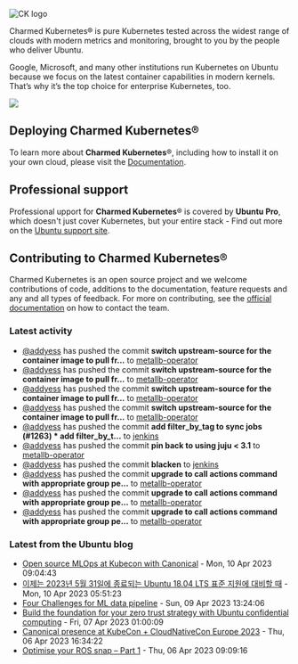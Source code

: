 ![CK logo](https://assets.ubuntu.com/v1/451d4cf4-Charmed+Kubernetes_RGB_onWhite_2022.svg)

Charmed Kubernetes® is pure Kubernetes tested across the widest range of clouds with modern metrics and monitoring, brought to you by the people who deliver Ubuntu.

Google, Microsoft, and many other institutions run Kubernetes on Ubuntu because we focus on the latest container capabilities in modern kernels. That’s why it’s the top choice for enterprise Kubernetes, too.

![](https://assets.ubuntu.com/v1/843c77b6-juju-at-a-glace.svg)

## Deploying Charmed Kubernetes®

To learn more about **Charmed Kubernetes**®, including how to install it on your own cloud, please visit the [Documentation][docs].

## Professional support

Professional upport for **Charmed Kubernetes**® is covered by **Ubuntu Pro**, which doesn't just cover Kubernetes, but your entire stack - Find out more on the [Ubuntu support site](https://ubuntu.com/support).

## Contributing to Charmed Kubernetes®

Charmed Kubernetes is an open source project and we welcome contributions of code, additions to the documentation, feature requests and any and all types of feedback. For more on contributing, see the [official documentation][get-in-touch] on how to contact the team.

<!-- LINKS -->
[docs]: https://ubuntu.com/kubernetes/docs
[get-in-touch]: https://ubuntu.com/kubernetes/docs/get-in-touch

### Latest activity

<!-- activity starts -->
 - [@addyess](https://github.com/addyess) has pushed the commit **switch upstream-source for the container image to pull fr...** to [metallb-operator](https://github.com/charmed-kubernetes/metallb-operator)
 - [@addyess](https://github.com/addyess) has pushed the commit **switch upstream-source for the container image to pull fr...** to [metallb-operator](https://github.com/charmed-kubernetes/metallb-operator)
 - [@addyess](https://github.com/addyess) has pushed the commit **switch upstream-source for the container image to pull fr...** to [metallb-operator](https://github.com/charmed-kubernetes/metallb-operator)
 - [@addyess](https://github.com/addyess) has pushed the commit **switch upstream-source for the container image to pull fr...** to [metallb-operator](https://github.com/charmed-kubernetes/metallb-operator)
 - [@addyess](https://github.com/addyess) has pushed the commit **add filter_by_tag to sync jobs (#1263)  * add filter_by_t...** to [jenkins](https://github.com/charmed-kubernetes/jenkins)
 - [@addyess](https://github.com/addyess) has pushed the commit **pin back to using juju < 3.1** to [metallb-operator](https://github.com/charmed-kubernetes/metallb-operator)
 - [@addyess](https://github.com/addyess) has pushed the commit **blacken** to [jenkins](https://github.com/charmed-kubernetes/jenkins)
 - [@addyess](https://github.com/addyess) has pushed the commit **upgrade to call actions command with appropriate group pe...** to [metallb-operator](https://github.com/charmed-kubernetes/metallb-operator)
 - [@addyess](https://github.com/addyess) has pushed the commit **upgrade to call actions command with appropriate group pe...** to [metallb-operator](https://github.com/charmed-kubernetes/metallb-operator)
 - [@addyess](https://github.com/addyess) has pushed the commit **upgrade to call actions command with appropriate group pe...** to [metallb-operator](https://github.com/charmed-kubernetes/metallb-operator)
<!-- activity ends -->

<!-- roadmap starts -->

<!-- roadmap ends -->

### Latest from the Ubuntu blog

<!-- blog starts -->
* [Open source MLOps at Kubecon with Canonical](https://ubuntu.com//blog/mlops-kubecon-europe-2023) - Mon, 10 Apr 2023 09:04:43 
* [이제는 2023년 5월 31일에 종료되는 Ubuntu 18.04 LTS 표준 지원에 대비할 때](https://ubuntu.com//blog/18-04-end-of-standard-support-kr) - Mon, 10 Apr 2023 05:51:23 
* [Four Challenges for ML data pipeline](https://ubuntu.com//blog/four-challenges-for-ml-data-pipeline) - Sun, 09 Apr 2023 13:24:06 
* [Build the foundation for your zero trust strategy with Ubuntu confidential computing](https://ubuntu.com//blog/build-foundation-zero-trust-strategy-ubuntu-confidential-computing) - Fri, 07 Apr 2023 01:00:09 
* [Canonical presence at KubeCon + CloudNativeCon Europe 2023](https://ubuntu.com//blog/canonical-presence-at-kubecon-cloudnativecon-europe-2023) - Thu, 06 Apr 2023 16:34:22 
* [Optimise your ROS snap – Part 1](https://ubuntu.com//blog/optimise-your-ros-snap-part-1) - Thu, 06 Apr 2023 09:09:16 
<!-- blog ends -->
